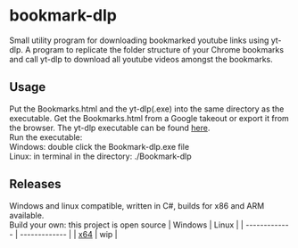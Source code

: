 # bookmark-dlp
Small utility program for downloading bookmarked youtube links using yt-dlp. A program to replicate the folder structure of your Chrome bookmarks and call yt-dlp to download all youtube videos amongst the bookmarks.
## Usage
Put the Bookmarks.html and the yt-dlp(.exe) into the same directory as the executable. Get the Bookmarks.html from a Google takeout or export it from the browser. The yt-dlp executable can be found [here](https://github.com/yt-dlp/yt-dlp#installation).<br/>
Run the executable: <br/>
Windows: double click the Bookmark-dlp.exe file <br/>
Linux: in terminal in the directory: ./Bookmark-dlp

## Releases
Windows and linux compatible, written in C#, builds for x86 and ARM available. <br/>
Build your own: this project is open source
| Windows  | Linux |
| ------------- | ------------- |
| [x64](https://github.com/Neurofibromin/bookmark-dlp/releases/download/latest/bookmark-dlp-3.1.x.exe) | wip |
